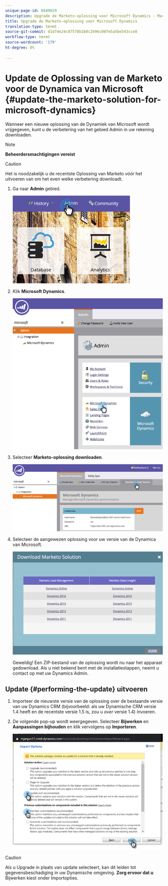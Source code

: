 ```yaml
---
unique-page-id: 6849029
description: Upgrade de Marketo-oplossing voor Microsoft Dynamics - Marketo Docs - Productdocumentatie
title: Upgrade de Marketo-oplossing voor Microsoft Dynamics
translation-type: tm+mt
source-git-commit: d1d74e24c07578b1b0c2696c08fe5a5be543cce8
workflow-type: tm+mt
source-wordcount: '179'
ht-degree: 0%

---
```



# Update de Oplossing van de Marketo voor de Dynamica van Microsoft {#update-the-marketo-solution-for-microsoft-dynamics}

Wanneer een nieuwe oplossing van de Dynamiek van Microsoft wordt vrijgegeven, kunt u de verbetering van het gebied Admin in uw rekening downloaden.

>[!NOTE]
>
>**Beheerdersmachtigingen vereist**

>[!CAUTION]
>
>Het is noodzakelijk u de recentste Oplossing van Marketo _vóór_ het uitvoeren van om het even welke verbetering downloadt.

1. Ga naar **Admin** gebied.

   ![](assets/admin.png)

1. Klik **Microsoft Dynamics**.

   ![](assets/image2015-3-16-10-3a51-3a25.png)

1. Selecteer **Marketo-oplossing downloaden**.

   ![](assets/image2015-3-16-10-3a52-3a1.png)

1. Selecteer de aangewezen oplossing voor uw versie van de Dynamica van Microsoft.

   ![](assets/msd-online.png)

   Geweldig! Een ZIP-bestand van de oplossing wordt nu naar het apparaat gedownload. Als u niet bekend bent met de installatiestappen, neemt u contact op met uw Dynamics Admin.

## Update {#performing-the-update} uitvoeren

1. Importeer de nieuwste versie van de oplossing over de bestaande versie van uw Dynamics CRM (bijvoorbeeld: als uw Dynamische CRM versie 1.4 heeft en de recentste versie 1.5 is, zou u _over_ versie 1.4) invoeren.

1. De volgende pop-up wordt weergegeven. Selecteer **Bijwerken** en **Aanpassingen bijhouden** en klik vervolgens op **Importeren**.

   ![](assets/update-the-marketo-solution-for-microsoft-dynamics-5.png)

>[!CAUTION]
>
>Als u Upgrade in plaats van update selecteert, kan dit leiden tot gegevensbeschadiging in uw Dynamische omgeving. **Zorg ervoor dat u** Bijwerken kiest onder Importopties.
